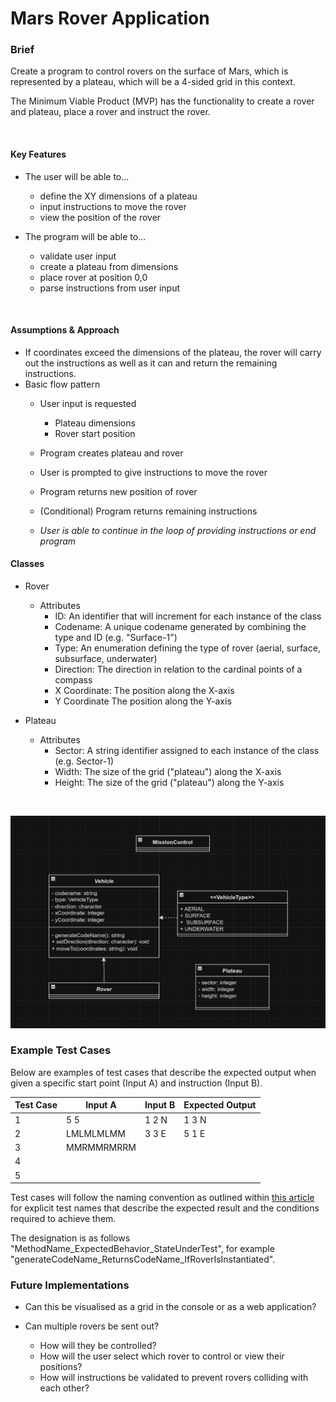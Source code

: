 # Mars Rover Application

### Brief
Create a program to control rovers on the surface of Mars, which is represented by a plateau, which will be a 4-sided grid in this context.

The Minimum Viable Product (MVP) has the functionality to create a rover and plateau, place a rover and instruct the rover.

<br />

#### Key Features
- The user will be able to...
  - define the XY dimensions of a plateau
  - input instructions to move the rover
  - view the position of the rover


- The program will be able to...
  - validate user input
  - create a plateau from dimensions
  - place rover at position 0,0
  - parse instructions from user input

<br />

#### Assumptions & Approach
- If coordinates exceed the dimensions of the plateau, the rover will carry out the instructions as well as it can and return the remaining instructions.
- Basic flow pattern
  - User input is requested
    - Plateau dimensions
    - Rover start position
  - Program creates plateau and rover
  - User is prompted to give instructions to move the rover
  - Program returns new position of rover
  - (Conditional) Program returns remaining instructions
    
  - *User is able to continue in the loop of providing instructions or end program*

#### Classes

- Rover
  - Attributes
    - ID: An identifier that will increment for each instance of the class
    - Codename: A unique codename generated by combining the type and ID (e.g. "Surface-1")
    - Type: An enumeration defining the type of rover (aerial, surface, subsurface, underwater)
    - Direction: The direction in relation to the cardinal points of a compass
    - X Coordinate: The position along the X-axis
    - Y Coordinate The position along the Y-axis

- Plateau
  - Attributes
    - Sector: A string identifier assigned to each instance of the class (e.g. Sector-1)
    - Width: The size of the grid ("plateau") along the X-axis
    - Height: The size of the grid ("plateau") along the Y-axis

<br />

![UML Diagram](Documentation/Resources/ProjectUML.png)
<br />

### Example Test Cases
Below are examples of test cases that describe the expected output when given a specific start point (Input A) and instruction (Input B).

| Test Case | Input A    | Input B | Expected Output |
|-----------|------------|---------|-----------------|
| 1         | 5 5        | 1 2 N   | 1 3 N           |
| 2         | LMLMLMLMM  | 3 3 E   | 5 1 E           |
| 3         | MMRMMRMRRM |         |                 |
| 4         |            |         |                 |
| 5         |            |         |                 |

Test cases will follow the naming convention as outlined within [this article](https://www.softwaretestingmagazine.com/knowledge/how-to-choose-the-right-name-for-unit-tests/) for explicit test names that describe the expected result and the conditions required to achieve them.

The designation is as follows "MethodName_ExpectedBehavior_StateUnderTest", for example "generateCodeName_ReturnsCodeName_IfRoverIsInstantiated".

### Future Implementations
- Can this be visualised as a grid in the console or as a web application?


- Can multiple rovers be sent out?
  - How will they be controlled?
  - How will the user select which rover to control or view their positions?
  - How will instructions be validated to prevent rovers colliding with each other?